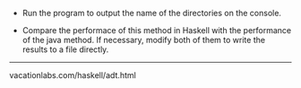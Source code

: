 * Run the program to output the name of the directories on the console.

* Compare the performace of this method in Haskell with the performance of the java method.
If necessary, modify both of them to write the results to a file directly.

----------------------------

vacationlabs.com/haskell/adt.html

